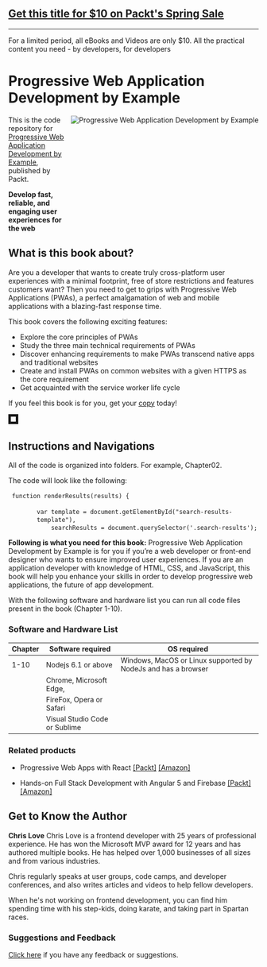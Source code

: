 ## [Get this title for $10 on Packt's Spring Sale](https://www.packt.com/B06922?utm_source=github&utm_medium=packt-github-repo&utm_campaign=spring_10_dollar_2022)
-----
For a limited period, all eBooks and Videos are only $10. All the practical content you need \- by developers, for developers

# Progressive Web Application Development by Example

<a href="https://www.packtpub.com/application-development/progressive-web-application-development-example?utm_source=github&utm_medium=repository&utm_campaign=9781787125421"><img src="https://www.packtpub.com/sites/default/files/B06922_MockupCoverNew.png" alt="Progressive Web Application Development by Example" height="256px" align="right"></a>

This is the code repository for [Progressive Web Application Development by Example](https://www.packtpub.com/application-development/progressive-web-application-development-example?utm_source=github&utm_medium=repository&utm_campaign=9781787125421), published by Packt.

**Develop fast, reliable, and engaging user experiences for the web**

## What is this book about?
Are you a developer that wants to create truly cross-platform user experiences with a minimal footprint, free of store restrictions and features customers want? Then you need to get to grips with Progressive Web Applications (PWAs), a perfect amalgamation of web and mobile applications with a blazing-fast response time.

This book covers the following exciting features:
* Explore the core principles of PWAs 
* Study the three main technical requirements of PWAs 
* Discover enhancing requirements to make PWAs transcend native apps and traditional websites 
* Create and install PWAs on common websites with a given HTTPS as the core requirement
* Get acquainted with the service worker life cycle 

If you feel this book is for you, get your [copy](https://www.amazon.com/dp/1787125424) today!

<a href="https://www.packtpub.com/?utm_source=github&utm_medium=banner&utm_campaign=GitHubBanner"><img src="https://raw.githubusercontent.com/PacktPublishing/GitHub/master/GitHub.png" 
alt="https://www.packtpub.com/" border="5" /></a>


## Instructions and Navigations
All of the code is organized into folders. For example, Chapter02.

The code will look like the following:
```
 function renderResults(results) {

        var template = document.getElementById("search-results-
        template"),
            searchResults = document.querySelector('.search-results');
```

**Following is what you need for this book:**
Progressive Web Application Development by Example is for you if you’re a web developer or front-end designer who wants to ensure improved user experiences. If you are an application developer with knowledge of HTML, CSS, and JavaScript, this book will help you enhance your skills in order to develop progressive web applications, the future of app development.

With the following software and hardware list you can run all code files present in the book (Chapter 1-10).

### Software and Hardware List

| Chapter  | Software required                   | OS required                                                  |
| -------- | ------------------------------------| -------------------------------------------------------------|
| 1-10     | Nodejs 6.1 or above                 |Windows, MacOS or Linux supported by NodeJs and has a browser |
|          |  Chrome, Microsoft Edge,            |                                                              |
|          |   FireFox, Opera or Safari          |                                                              |
|          |  Visual Studio Code or Sublime      |                                                              |


### Related products <Paste books from the Other books you may enjoy section>
* Progressive Web Apps with React [[Packt]](https://www.packtpub.com/web-development/progressive-web-apps-react?utm_source=github&utm_medium=repository&utm_campaign=9781788297554) [[Amazon]](https://www.amazon.com/dp/1788297555)

* Hands-on Full Stack Development with Angular 5 and Firebase [[Packt]](https://www.packtpub.com/application-development/hands-full-stack-development-angular-5-and-firebase?utm_source=github&utm_medium=repository&utm_campaign=9781788298735) [[Amazon]](https://www.amazon.com/dp/178829873X)

## Get to Know the Author
**Chris Love**
Chris Love is a frontend developer with 25 years of professional experience. He has won the Microsoft MVP award for 12 years and has authored multiple books. He has helped over 1,000 businesses of all sizes and from various industries.

Chris regularly speaks at user groups, code camps, and developer conferences, and also writes articles and videos to help fellow developers.

When he's not working on frontend development, you can find him spending time with his step-kids, doing karate, and taking part in Spartan races.


### Suggestions and Feedback
[Click here](https://docs.google.com/forms/d/e/1FAIpQLSdy7dATC6QmEL81FIUuymZ0Wy9vH1jHkvpY57OiMeKGqib_Ow/viewform) if you have any feedback or suggestions.
